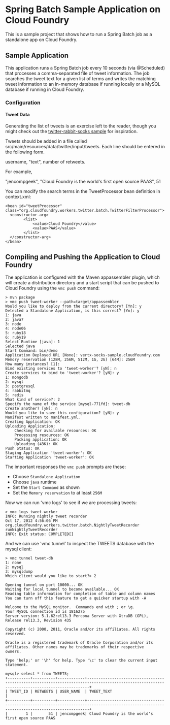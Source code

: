 # Spring Batch Sample Application on Cloud Foundry

This is a sample project that shows how to run a Spring Batch job as a standalone app on Cloud Foundry.


## Sample Application

This application runs a Spring Batch job every 10 seconds (via @Scheduled) that processes a comma-separated file of tweet information.  The job searches the tweet text for a given list of terms and writes the matching tweet information to an in-memory database if running locally or a MySQL database if running in Cloud Foundry.

### Configuration

#### Tweet Data
Generating the list of tweets is an exercise left to the reader, though you might check out the [twitter-rabbit-socks sample](https://github.com/cloudfoundry-samples/twitter-rabbit-socks-sample/tree/master/twitter2rabbit) for inspiration.

Tweets should be added in a file called src/main/resources/data/twitter/input/tweets.  Each line should be entered in the following form.

username, "text", number of retweets.

For example,

"jencompgeek",  "Cloud Foundry is the world's first open source PAAS",  51

You can modify the search terms in the TweetProcessor bean definition in context.xml:

    <bean id="tweetProcessor" class="org.cloudfoundry.workers.twitter.batch.TwitterFilterProcessor">
      <constructor-arg>
			<list>
				<value>Cloud Foundry</value>
				<value>PAAS</value>
			</list>
	  </constructor-arg>
    </bean>

## Compiling and Pushing the Application to Cloud Foundry

The application is configured with the Maven appassembler plugin, which will create a distribution directory and a start script that can be pushed to Cloud Foundry using the `vmc push` command:

    > mvn package
    > vmc push tweet-worker --path=target/appassembler
    Would you like to deploy from the current directory? [Yn]: y
    Detected a Standalone Application, is this correct? [Yn]: y
    1: java
    2: java7
    3: node
    4: node06
    5: ruby18
    6: ruby19
    Select Runtime [java]: 1
    Selected java
    Start Command: bin/demo
    Application Deployed URL [None]: vertx-socks-sample.cloudfoundry.com
    Memory reservation (128M, 256M, 512M, 1G, 2G) [64M]: 256M
    How many instances? [1]:
    Bind existing services to 'tweet-worker'? [yN]: n
    Create services to bind to 'tweet-worker'? [yN]: y
	1: mongodb
	2: mysql
	3: postgresql
	4: rabbitmq
	5: redis
	What kind of service?: 2
	Specify the name of the service [mysql-771fd]: tweet-db
	Create another? [yN]: n
    Would you like to save this configuration? [yN]: y
    Manifest written to manifest.yml.
    Creating Application: OK
    Uploading Application:
        Checking for available resources: OK
        Processing resources: OK
        Packing application: OK
        Uploading (43K): OK
    Push Status: OK
    Staging Application 'tweet-worker': OK
    Starting Application 'tweet-worker': OK

The important responses the `vmc push` prompts are these:

* Choose `Standalone Application`
* Choose `java` runtime
* Set the `Start Command` as shown
* Set the `Memory reservation` to at least `256M`

Now we can run 'vmc logs' to see if we are processing tweets:

    > vmc logs tweet-worker
    INFO: Running nightly tweet recorder
	Oct 17, 2012 4:56:06 PM org.cloudfoundry.workers.twitter.batch.NightlyTweetRecorder runNightlyTweetRecorder
	INFO: Exit status: COMPLETED[]

And we can use 'vmc tunnel' to inspect the TWEETS database with the mysql client:

    > vmc tunnel tweet-db
    1: none
	2: mysql
	3: mysqldump
	Which client would you like to start?> 2

	Opening tunnel on port 10000... OK
	Waiting for local tunnel to become available... OK
	Reading table information for completion of table and column names
	You can turn off this feature to get a quicker startup with -A

	Welcome to the MySQL monitor.  Commands end with ; or \g.
	Your MySQL connection id is 1816275
	Server version: 5.1.62rel13.3 Percona Server with XtraDB (GPL), Release rel13.3, Revision 435

	Copyright (c) 2000, 2011, Oracle and/or its affiliates. All rights reserved.

	Oracle is a registered trademark of Oracle Corporation and/or its
	affiliates. Other names may be trademarks of their respective
	owners.

	Type 'help;' or '\h' for help. Type '\c' to clear the current input statement.

	mysql> select * from TWEETS;
	+----------+----------+------------+---------------------------------------------------------------------------------------------------------------------------------------------+
	| TWEET_ID | RETWEETS | USER_NAME  | TWEET_TEXT                                                                                                                                  |
	+----------+----------+------------+---------------------------------------------------------------------------------------------------------------------------------------------+
	|        1 |       51 | jencompgeek| Cloud Foundry is the world's first open source PAAS

